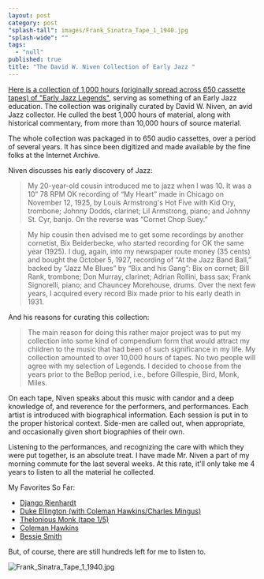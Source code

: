 ```yaml
---
layout: post
category: post
"splash-tall": images/Frank_Sinatra_Tape_1_1940.jpg
"splash-wide": ""
tags: 
  - "null"
published: true
title: "The David W. Niven Collection of Early Jazz "
---
```



[Here is a collection of 1,000 hours (originally spread across 650 cassette tapes) of "Early Jazz Legends"](https://archive.org/details/davidwnivenjazz&tab=about), serving as something of an Early Jazz education. The collection was originally curated by David W. Niven, an avid Jazz collector. He culled the best 1,000 hours of material, along with historical commentary, from more than 10,000 hours of source material. 

The whole collection was packaged in to 650 audio cassettes, over a period of several years. It has since been digitized and made available by the fine folks at the Internet Archive. 

Niven discusses his early discovery of Jazz:

> My 20-year-old cousin introduced me to jazz when I was 10. It was a 10” 78 RPM OK recording of “My Heart” made in Chicago on November 12, 1925, by Louis Armstrong's Hot Five with Kid Ory, trombone; Johnny Dodds, clarinet; Lil Armstrong, piano; and Johnny St. Cyr, banjo. On the reverse was “Cornet Chop Suey.”

> My hip cousin then advised me to get some recordings by another cornetist, Bix Beiderbecke, who started recording for OK the same year (1925). I dug, again, into my newspaper route money (35 cents) and bought the October 5, 1927, recording of “At the Jazz Band Ball,” backed by “Jazz Me Blues” by “Bix and his Gang”: Bix on cornet; Bill Rank, trombone; Don Murray, clarinet; Adrian Rollini, bass sax; Frank Signorelli, piano; and Chauncey Morehouse, drums. Over the next few years, I acquired every record Bix made prior to his early death in 1931.

And his reasons for curating this collection: 

> The main reason for doing this rather major project was to put my collection into some kind of compendium form that would attract my children to the music that had been of such significance in my life. My collection amounted to over 10,000 hours of tapes. No two people will agree with my selection of Legends. I decided to choose from the years prior to the BeBop period, i.e., before Gillespie, Bird, Monk, Miles.

On each tape, Niven speaks about this music with candor and a deep knowledge of, and reverence for the performers, and performances. Each artist is introduced with biographical information. Each session is put in to the proper historical context. Side-men are called out, when appropriate, and occasionally given short biographies of their own. 

Listening to the performances, and recognizing the care with which they were put together, is an absolute treat. I have made Mr. Niven a part of my morning commute for the last several weeks. At this rate, it'll only take me 4 years to listen to all the material he collected. 

My Favorites So Far: 

- [Django Rienhardt](https://archive.org/details/Django_Reinhardt_Tape_1_1935-1937)
- [Duke Ellington (with Coleman Hawkins/Charles Mingus)](https://archive.org/details/Duke_Ellington_Tape_86_1962_Hawkins_SAJA_Vol._3_Mingus_Roach)
- [Thelonious Monk (tape 1/5)](https://archive.org/details/Thelonious_Monk_Tape_1_1947)
- [Coleman Hawkins](https://archive.org/details/Coleman_Hawkins_Tape_1_1923-1925)
- [Bessie Smith](https://archive.org/details/Bessie_Smith_Tape_1_1923)

But, of course, there are still hundreds left for me to listen to. 

![Frank_Sinatra_Tape_1_1940.jpg]({{site.baseurl}}/images/Frank_Sinatra_Tape_1_1940.jpg)






